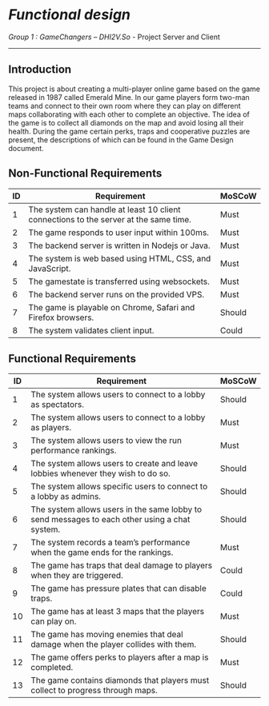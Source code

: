# _Functional design_

_Group 1 : GameChangers – DHI2V.So_ - Project Server and Client

---

## Introduction

This project is about creating a multi-player online game based on the game released in 1987 called Emerald Mine.
In our game players form two-man teams and connect to their own room where they can play on different maps collaborating with each other to complete an objective.
The idea of the game is to collect all diamonds on the map and avoid losing all their health.
During the game certain perks, traps and cooperative puzzles are present, the descriptions of which can be found in the Game Design document.

## Non-Functional Requirements

| ID  | Requirement                                                                          | MoSCoW |
|-----|--------------------------------------------------------------------------------------|--------|
| 1   | The system can handle at least 10 client connections to the server at the same time. | Must   |
| 2   | The game responds to user input within 100ms.                                        | Must   |
| 3   | The backend server is written in Nodejs or Java.                                     | Must   |
| 4   | The system is web based using HTML, CSS, and JavaScript.                             | Must   |
| 5   | The gamestate is transferred using websockets.                                       | Must   |
| 6   | The backend server runs on the provided VPS.                                         | Must   |
| 7   | The game is playable on Chrome, Safari and Firefox browsers.                         | Should |
| 8   | The system validates client input.                                                   | Could  |

## Functional Requirements

| ID  | Requirement                                                                                   | MoSCoW |
|-----|-----------------------------------------------------------------------------------------------|--------|
| 1   |  The system allows users to connect to a lobby as spectators.                                 | Should |
| 2   | The system allows users to connect to a lobby as players.                                     | Must   |
| 3   | The system allows users to view the run performance rankings.                                 | Must   |
| 4   | The system allows users to create and leave lobbies whenever they wish to do so.              | Should |
| 5   | The system allows specific users to connect to a lobby as admins.                             | Should |
| 6   | The system allows users in the same lobby to send messages to each other using a chat system. | Should |
| 7   | The system records a team’s performance when the game ends for the rankings.                  | Must   |
| 8   | The game has traps that deal damage to players when they are triggered.                       | Could  |
| 9   | The game has pressure plates that can disable traps.                                          | Could  |
| 10  | The game has at least 3 maps that the players can play on.                                    | Must   |
| 11  | The game has moving enemies that deal damage when the player collides with them.              | Should |
| 12  | The game offers perks to players after a map is completed.                                    | Must   |
| 13  | The game contains diamonds that players must collect to progress through maps.                | Should |
